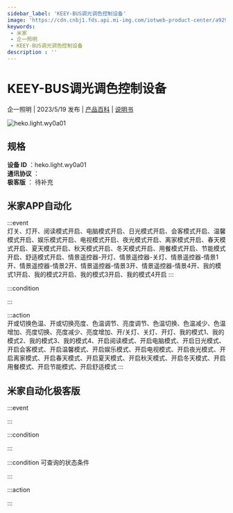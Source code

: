 ```yaml
---
sidebar_label: 'KEEY-BUS调光调色控制设备'
image: 'https://cdn.cnbj1.fds.api.mi-img.com/iotweb-product-center/a929841b1f64036f5aabb746e5a0a644_1667973267321.png?GalaxyAccessKeyId=AKVGLQWBOVIRQ3XLEW&Expires=9223372036854775807&Signature=R91KdDWCqQJaPCNl5G8zcEZo7RU='
keywords: 
 - 米家
 - 企一照明
 - KEEY-BUS调光调色控制设备
description : ''
---
```

# KEEY-BUS调光调色控制设备

企一照明 | 2023/5/19 发布 | [产品百科](https://home.mi.com/webapp/content/baike/product/index.html?model=heko.light.wy0a01/) | [说明书](https://home.mi.com/views/introduction.html?model=heko.light.wy0a01&region=cn)

![heko.light.wy0a01](https://cdn.cnbj1.fds.api.mi-img.com/iotweb-product-center/a929841b1f64036f5aabb746e5a0a644_1667973267321.png?GalaxyAccessKeyId=AKVGLQWBOVIRQ3XLEW&Expires=9223372036854775807&Signature=R91KdDWCqQJaPCNl5G8zcEZo7RU=)

## 规格  
> 
**设备 ID** ：heko.light.wy0a01  
**通讯协议** ：  
**极客版**  ： 待补充 


## 米家APP自动化  

:::event  
灯关、灯开、阅读模式开启、电脑模式开启、日光模式开启、会客模式开启、温馨模式开启、娱乐模式开启、电视模式开启、夜光模式开启、离家模式开启、春天模式开启、夏天模式开启、秋天模式开启、冬天模式开启、用餐模式开启、节能模式开启、舒适模式开启、情景遥控器-开灯、情景遥控器-关灯、情景遥控器-情景1开、情景遥控器-情景2开、情景遥控器-情景3开、情景遥控器-情景4开、我的模式1开启、我的模式2开启、我的模式3开启、我的模式4开启
:::

:::condition  

:::

:::action   
开或切换色温、开或切换亮度、色温调节、亮度调节、色温切换、色温减少、色温增加、亮度切换、亮度减少、亮度增加、开/关灯、关灯、开灯、我的模式1、我的模式2、我的模式3、我的模式4、开启阅读模式、开启电脑模式、开启日光模式、开启会客模式、开启温馨模式、开启娱乐模式、开启电视模式、开启夜光模式、开启离家模式、开启春天模式、开启夏天模式、开启秋天模式、开启冬天模式、开启用餐模式、开启节能模式、开启舒适模式
:::

## 米家自动化极客版  

:::event  

:::

:::condition  

:::

:::condition 可查询的状态条件  

:::

:::action  

:::

        
